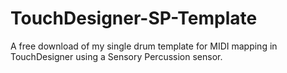 # TouchDesigner-SP-Template
A free download of my single drum template for MIDI mapping in TouchDesigner using a Sensory Percussion sensor.
